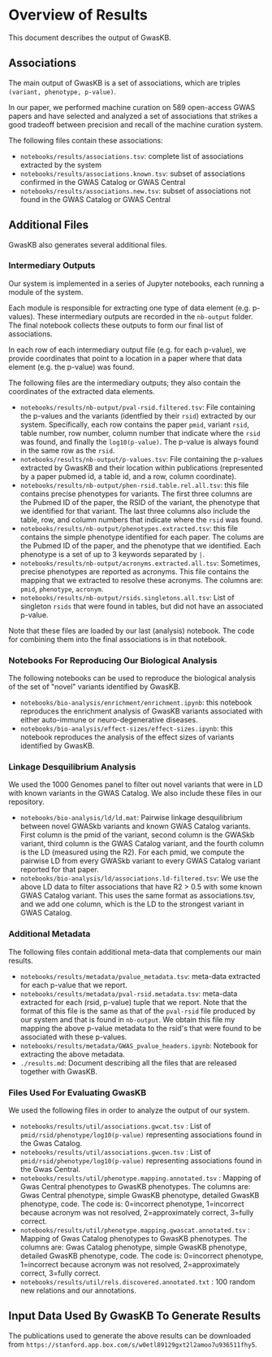 # Overview of Results

This document describes the output of GwasKB.

## Associations

The main output of GwasKB is a set of associations, which are triples `(variant, phenotype, p-value)`.

In our paper, we performed machine curation on  589 open-access GWAS papers and have selected and analyzed a set of associations that strikes a good tradeoff between precision and recall of the machine curation system.

The following files contain these associations:

* `notebooks/results/associations.tsv`: complete list of associations extracted by the system
* `notebooks/results/associations.known.tsv`: subset of associations confirmed in the GWAS Catalog or GWAS Central
* `notebooks/results/associations.new.tsv`: subset of associations not found in the GWAS Catalog or GWAS Central

## Additional Files

GwasKB also generates several additional files.

### Intermediary Outputs

Our system is implemented in a series of Jupyter notebooks, each running a module of the system. 

Each module is responsible for extracting one type of data element (e.g. p-values). These intermediary outputs are recorded in the `nb-output` folder. The final notebook collects these outputs to form our final list of associations.

In each row of each intermediary output file (e.g. for each p-value), we provide coordinates that point to a location in a paper where that data element (e.g. the p-value) was found. 

The following files are the intermediary outputs; they also contain the coordinates of the extracted data elements.

* `notebooks/results/nb-output/pval-rsid.filtered.tsv`: File containing the p-values and the variants (identfied by their `rsid`) extracted by our system. Specifically, each row contains the paper `pmid`, variant `rsid`, table number, row number, column number that indicate where the `rsid` was found, and finally the `log10(p-value)`. The p-value is always found in the same row as the `rsid`.
* `notebooks/results/nb-output/p-values.tsv`: File containing the p-values extracted by GwasKB and their location within publications (represented by a paper pubmed id, a table id, and a row, column coordinate).
* `notebooks/results/nb-output/phen-rsid.table.rel.all.tsv`: this file contains precise phenotypes for variants. The first three columns are the Pubmed ID of the paper, the RSID of the variant, the phenotype that we identified for that variant. The last three columns also include the table, row, and column numbers that indicate where the `rsid` was found.
* `notebooks/results/nb-output/phenotypes.extracted.tsv`: this file contains the simple phenotype identified for each paper. The colums are the Pubmed ID of the paper, and the phenotype that we identified. Each phenotype is a set of up to 3 keywords separated by `|`.
* `notebooks/results/nb-output/acronyms.extracted.all.tsv`: Sometimes, precise phenotypes are reported as acronyms. This file contains the mapping that we extracted to resolve these acronyms. The columns are: `pmid`, `phenotype`, `acronym`.
* `notebooks/results/nb-output/rsids.singletons.all.tsv`: List of singleton `rsids` that were found in tables, but did not have an associated p-value.

Note that these files are loaded by our last (analysis) notebook. The code for combining them into the final associations is in that notebook.

### Notebooks For Reproducing Our Biological Analysis

The following notebooks can be used to reproduce the biological analysis of the set of "novel" variants identified by GwasKB.

* `notebooks/bio-analysis/enrichment/enrichment.ipynb`: this notebook reproduces the enrichment analysis of GwasKB variants associated with either auto-immune or neuro-degenerative diseases.
* `notebooks/bio-analysis/effect-sizes/effect-sizes.ipynb`: this notebook reproduces the analysis of the effect sizes of variants identified by GwasKB.

### Linkage Desquilibrium Analysis 

We used the 1000 Genomes panel to filter out novel variants that were in LD with known variants in the GWAS Catalog. We also include these files in our repository.

* `notebooks/bio-analysis/ld/ld.mat`: Pairwise linkage desquilibrium between novel GWASkb variants and known GWAS Catalog variants. First column is the pmid of the variant, second column is the GWASkb variant, third column is the GWAS Catalog variant, and the fourth column is the LD (measured using the R2). For each pmid, we compute the pairwise LD from every GWASkb variant to every GWAS Catalog variant reported for that paper.
* `notebooks/bio-analysis/ld/associations.ld-filtered.tsv`: We use the above LD data to filter associations that have R2 > 0.5 with some known GWAS Catalog variant. This uses the same format as associations.tsv, and we add one column, which is the LD to the strongest variant in GWAS Catalog.

### Additional Metadata

The following files contain additional meta-data that complements our main results.

* `notebooks/results/metadata/pvalue_metadata.tsv`: meta-data extracted for each p-value that we report.
* `notebooks/results/metadata/pval-rsid.metadata.tsv`: meta-data extracted for each (rsid, p-value) tuple that we report. Note that the format of this file is the same as that of the `pval-rsid` file produced by our system and that is found in `nb-output`. We obtain this file my mapping the above p-value metadata to the rsid's that were found to be associated with these p-values.
* `notebooks/results/metadata/GWAS_pvalue_headers.ipynb`: Notebook for extracting the above metadata.
* `./results.md`: Document describing all the files that are released together with GwasKB.

### Files Used For Evaluating GwasKB

We used the following files in order to analyze the output of our system.

* `notebooks/results/util/associations.gwcat.tsv` : List of `pmid/rsid/phenotype/log10(p-value)` representing associations found in the Gwas Catalog.
* `notebooks/results/util/associations.gwcen.tsv` : List of `pmid/rsid/phenotype/log10(p-value)` representing associations found in the Gwas Central.
* `notebooks/results/util/phenotype.mapping.annotated.tsv` : Mapping of Gwas Central phenotypes to GwasKB phenotypes. The columns are: Gwas Central phenotype, simple GwasKB phenotype, detailed GwasKB phenotype, code. The code is: 0=incorrect phenotype, 1=incorrect because acronym was not resolved, 2=approximately correct, 3=fully correct.
* `notebooks/results/util/phenotype.mapping.gwascat.annotated.tsv` : Mapping of Gwas Catalog phenotypes to GwasKB phenotypes. The columns are: Gwas Catalog phenotype, simple GwasKB phenotype, detailed GwasKB phenotype, code. The code is: 0=incorrect phenotype, 1=incorrect because acronym was not resolved, 2=approximately correct, 3=fully correct.
* `notebooks/results/util/rels.discovered.annotated.txt` : 100 random new relations and our annotations.

## Input Data Used By GwasKB To Generate Results

The publications used to generate the above results can be downloaded from `https://stanford.app.box.com/s/w0etl89129gxt2l2amoo7u936511fhy5`.

